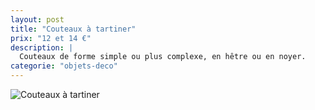 ```yaml
---
layout: post
title: "Couteaux à tartiner"
prix: "12 et 14 €"
description: |
  Couteaux de forme simple ou plus complexe, en hêtre ou en noyer.
categorie: "objets-deco"
---
```

![Couteaux à tartiner]({{site.baseurl}}/assets/img/posts/Couteaux-a-tartiner.jpg)
